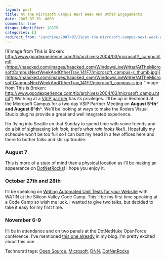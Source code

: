 ```yaml
---
layout: post
title: At The Microsoft Campus Next Week And Other Engagements
date: 2007-07-30 -0800
comments: true
disqus_identifier: 18375
categories: []
redirect_from: "/archive/2007/07/29/at-the-microsoft-campus-next-week-and-other-engagements.aspx/"
---
```


[![Image from This is Broken:
http://www.goodexperience.com/tib/archives/2004/03/microsoft\_campu.html](https://haacked.com/images/haacked_com/WindowsLiveWriter/AtTheMicrosoftCampusNextWeekAndOtherTrav_141F7/microsoft_campus-s_thumb.jpg)](https://haacked.com/images/haacked_com/WindowsLiveWriter/AtTheMicrosoftCampusNextWeekAndOtherTrav_141F7/microsoft_campus-s.jpg "Image from This is Broken: http://www.goodexperience.com/tib/archives/2004/03/microsoft_campu.html")
Working at a [VSIP partner](http://koders.com/ "Koders.com") has its
privileges. I’ll be up in Redmond at the Microsoft Campus for a two day
VSIP Partner Meeting on **August 5^th^ and August 6^th^**. We’ll be
looking at ways to make the Koders Visual Studio plugins provide a great
and well integrated experience.

I’m flying into Seattle on that Sunday to spend time with some friends
and do a bit of sightseeing (*oh look, that’s what rain looks like!*).
Hopefully my schedule won’t be too full so I can butt my head in a few
offices here and there to bother folks and stir up trouble.

### August 7

This is more of a state of mind than a physical location as I’ll be
making an appearance on
[DotNetRocks](http://dotnetrocks.com/ "DotNetRocks")! I hope you enjoy
it.

### October 27th and 28th

I’ll be speaking on [Writing Automated Unit Tests for your
Website](http://www.siliconvalley-codecamp.com/Sessions.aspx#ctl00_ContentPlaceHolder1_Repeater1_ctl14_LabelSessionTitle "Speaking Gig")
with WATIN at the Silicon Valley Code Camp. This’ll be my first time
speaking at a Code Camp so wish me luck. I wanted to give two talks, but
decided to take it easy for my first time.

### November 6-9

I’ll be in attendance and on two panels at the DotNetNuke OpenForce
conference. I’ve mentioned [this one
already](https://haacked.com/archive/2007/05/22/ill-be-speaking-about-open-source-at-openforce.aspx "Open Force") in
my blog. I’m pretty excited about this one.

Technorati tags: [Open
Source](http://technorati.com/tags/Open%20Source),
[Microsoft](http://technorati.com/tags/Microsoft),
[DNN](http://technorati.com/tags/DNN),
[DotNetRocks](http://technorati.com/tags/DotNetRocks)

